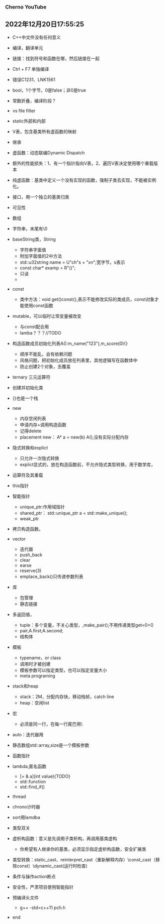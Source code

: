 ### Cherno YouTube  
2022年12月20日17:55:25
---
- C++中文件没有任何意义  
- 编译，翻译单元  
- 链接：找到符号和函数在哪，然后链接在一起  
- Ctrl + F7 单独编译  
- 错误C1231、LNK1561  
- bool，1个字节，0是false；非0是true  
- 常数折叠，编译阶段？  
- vs file filter  
- static外部和内部  
- V表，包含基类所有虚函数的映射    
- 继承  
- 虚函数：动态联编Dynamic Dispatch  
- 额外的性能损失：1、有一个指针指向V表，2、遍历V表决定使用哪个重载版本    
- 纯虚函数：基类中定义一个没有实现的函数，强制子类去实现，不能被实例化。  
- 接口，用一个独立的基类归类  
- 可见性  
- 数组  
- 字符串，末尾有\0  
- baseString类，String  
  - 字符串字面值
  - 附加字面值的2中方法  
  - std::u32string name = U"ch"s + "xn";宽字节，s表示  
  - const char* examp = R"()";  
  - 只读  
  - 
- const 
  - 类中方法：void get()const{},表示不能修改实际的类成员，const对象才能使用const函数   
- mutable，可以临时让常变量被改变  
  - 与const配合用  
  - lamba？？？//TODO  
- 构造函数成员初始化列表A():m_name("123"),m_score(0){}  
  -  顺序不能乱，会有依赖问题  
  -  风格问题，把初始化成员放在列表里，其他逻辑写在函数体中  
  -  防止创建2个对象，去覆盖  
- ternary 三元运算符  
- 创建并初始化类  
- {}也是一个栈  
- new  
  - 内存空闲列表  
  - 申请内存+调用构造函数
  - 记得delete  
  - placement new： A* a = new(b) A();没有实际分配内存
- 隐式转换和explict  
  - 只允许一次隐式转换  
  - explict显式的，放在构造函数前，不允许隐式类型转换，用于数学库，  
- 运算符及其重载  
- this指针  
- 智能指针  
  - unique_ptr:作用域指针<memory>   
  - shared_ptr： std::unique_ptr<A> a = std::make_unique<A>();  
  - weak_ptr  
- 拷贝构造函数。  
- vector
  - 迭代器  
  - push_back  
  - clear  
  - earse  
  - reserve(3)
  - emplace_back()只传递参数列表
- 库  
  - 包管理  
  - 静态链接  
- 多返回值，
  - tuple：多个变量，不关心类型，<functional>,make_pair();不用传递类型get<0>()  
  - pair,A.first;A.second;  
  - 结构体  
- 模板  
  - typename，or class
  - 调用时才被创建  
  - 模板参数可以指定类型，也可以指定变量大小  
  - meta programing  
- stack和heap  
  - stack：2M，分配内存快，移动栈帧，catch line  
  - heap：空闲list  
- 宏  
  - 必须是同一行，在每一行尾巴用\  
- auto：迭代器用  
- 静态数组std::array,size是一个模板参数    
- 函数指针  
- lambda,匿名函数  
  - [= & a](int value){TODO}  
  - std::function  
  - std::find_if()  
- thread  
- chrono计时器  
- sort用lamdba  
- 类型双关  
- 虚析构函数：意义是先调用子类析构，再调用基类虚构  
    - 你希望有人继承你的基类，必须显示指定虚析构函数，安全扩展类  
- 类型转换：static_cast、reinterpret_cast（重新解释内存）\const_cast（移除const）\dynamic_cast(运行时检查)  
- 条件与操作action断点  
- 安全性，严肃项目使用智能指针  
- 预编译头文件  
  - g++ -std=c++11 pch.h  
  
- end
